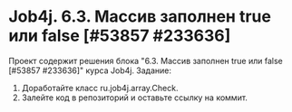 # Job4j. 6.3. Массив заполнен true или false [#53857 #233636]
Проект содержит решения блока "6.3. Массив заполнен true или false [#53857 #233636]" курса Job4j.
Задание:
1. Доработайте класс ru.job4j.array.Check.
2. Залейте код в репозиторий и оставьте ссылку на коммит.